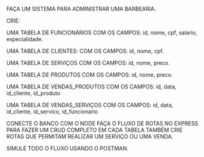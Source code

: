 FAÇA UM SISTEMA PARA ADMINISTRAR UMA BARBEARIA.

CRIE:

UMA TABELA DE FUNCIONÁRIOS
COM OS CAMPOS: id, nome, cpf, salario, especialidade.

UMA TABELA DE CLIENTES:
COM OS CAMPOS: id, nome, cpf.

UMA TABELA DE SERVIÇOS
COM OS CAMPOS: id, nome, preco.

UMA TABELA DE PRODUTOS
COM OS CAMPOS: id, nome, preco.

UMA TABELA DE VENDAS_PRODUTOS
COM OS CAMPOS: id, data, id_cliente, id_produto

UMA TABELA DE VENDAS_SERVIÇOS
COM OS CAMPOS: id, data, id_cliente, id_servico, id_funcionario

CONECTE O BANCO COM O NODE
FAÇA O FLUXO DE ROTAS NO EXPRESS PARA FAZER UM CRUD COMPLETO EM CADA TABELA
TAMBÉM CRIE ROTAS QUE PERMITAM REALIZAR UM SERVIÇO OU UMA VENDA.

SIMULE TODO O FLUXO USANDO O POSTMAN.